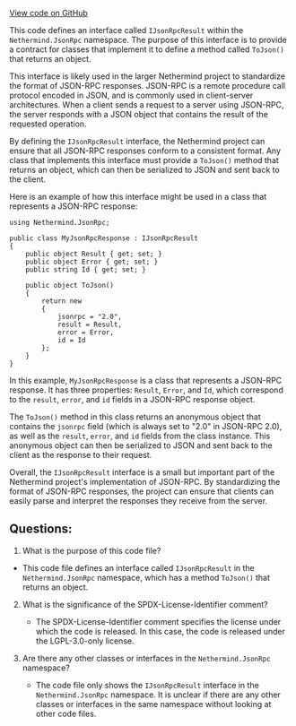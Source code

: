 [View code on GitHub](https://github.com/NethermindEth/nethermind/src/Nethermind/Nethermind.JsonRpc/IJsonRpcResult.cs)

This code defines an interface called `IJsonRpcResult` within the `Nethermind.JsonRpc` namespace. The purpose of this interface is to provide a contract for classes that implement it to define a method called `ToJson()` that returns an object. 

This interface is likely used in the larger Nethermind project to standardize the format of JSON-RPC responses. JSON-RPC is a remote procedure call protocol encoded in JSON, and is commonly used in client-server architectures. When a client sends a request to a server using JSON-RPC, the server responds with a JSON object that contains the result of the requested operation. 

By defining the `IJsonRpcResult` interface, the Nethermind project can ensure that all JSON-RPC responses conform to a consistent format. Any class that implements this interface must provide a `ToJson()` method that returns an object, which can then be serialized to JSON and sent back to the client. 

Here is an example of how this interface might be used in a class that represents a JSON-RPC response:

```
using Nethermind.JsonRpc;

public class MyJsonRpcResponse : IJsonRpcResult
{
    public object Result { get; set; }
    public object Error { get; set; }
    public string Id { get; set; }

    public object ToJson()
    {
        return new
        {
            jsonrpc = "2.0",
            result = Result,
            error = Error,
            id = Id
        };
    }
}
```

In this example, `MyJsonRpcResponse` is a class that represents a JSON-RPC response. It has three properties: `Result`, `Error`, and `Id`, which correspond to the `result`, `error`, and `id` fields in a JSON-RPC response object. 

The `ToJson()` method in this class returns an anonymous object that contains the `jsonrpc` field (which is always set to "2.0" in JSON-RPC 2.0), as well as the `result`, `error`, and `id` fields from the class instance. This anonymous object can then be serialized to JSON and sent back to the client as the response to their request. 

Overall, the `IJsonRpcResult` interface is a small but important part of the Nethermind project's implementation of JSON-RPC. By standardizing the format of JSON-RPC responses, the project can ensure that clients can easily parse and interpret the responses they receive from the server.
## Questions: 
 1. What is the purpose of this code file?
   - This code file defines an interface called `IJsonRpcResult` in the `Nethermind.JsonRpc` namespace, which has a method `ToJson()` that returns an object.

2. What is the significance of the SPDX-License-Identifier comment?
   - The SPDX-License-Identifier comment specifies the license under which the code is released. In this case, the code is released under the LGPL-3.0-only license.

3. Are there any other classes or interfaces in the `Nethermind.JsonRpc` namespace?
   - The code file only shows the `IJsonRpcResult` interface in the `Nethermind.JsonRpc` namespace. It is unclear if there are any other classes or interfaces in the same namespace without looking at other code files.